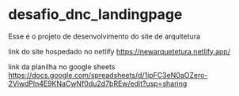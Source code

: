 # desafio_dnc_landingpage
Esse é o projeto de desenvolvimento do site de arquitetura

link do site hospedado no netlify
https://newarquetetura.netlify.app/

link da planilha no google sheets
https://docs.google.com/spreadsheets/d/1ipFC3eN0aOZero-2ViwdPln4E9KNaCwNf0du2d7bREw/edit?usp=sharing
